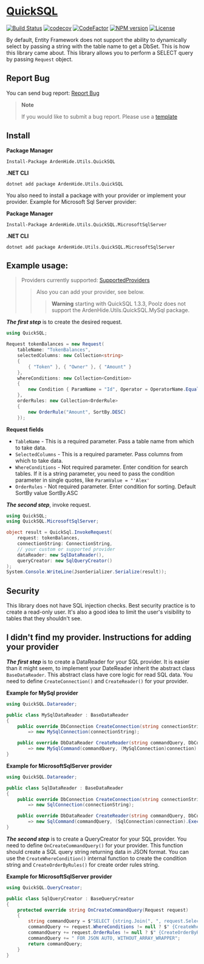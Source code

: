 ﻿# [QuickSQL](https://www.nuget.org/packages/ArdenHide.Utils.QuickSQL)
[![Build Status](https://app.travis-ci.com/The-Poolz/APIs.svg?token=xusbS8YxMuyCLykrBixj&branch=master)](https://app.travis-ci.com/The-Poolz/APIs)
[![codecov](https://codecov.io/gh/The-Poolz/APIs/branch/master/graph/badge.svg?token=0nHvyp3cmC)](https://codecov.io/gh/The-Poolz/APIs)
[![CodeFactor](https://www.codefactor.io/repository/github/the-poolz/apis/badge?s=740ae1e3b7dbe3f939056f89e5d009f7544c75a2)](https://www.codefactor.io/repository/github/the-poolz/apis)
[![NPM version](https://badge.fury.io/gh/The-Poolz%2FAPIs.svg)](https://badge.fury.io/gh/The-Poolz%2FAPIs)
[![License](https://img.shields.io/badge/License-MIT-yellow.svg)](https://github.com/The-Poolz/APIs/blob/master/LICENCE.txt)

By default, Entity Framework does not support the ability to dynamically select by passing a string with the table name to get a DbSet.
This is how this library came about. This library allows you to perform a SELECT query by passing `Request` object.

## Report Bug
You can send bug report: [Report Bug](https://github.com/The-Poolz/APIs/issues/new/choose)

> **Note**
> 
> If you would like to submit a bug report. Please use a [template](bug_report.md)

## Install
**Package Manager**
```
Install-Package ArdenHide.Utils.QuickSQL
```
**.NET CLI**
```
dotnet add package ArdenHide.Utils.QuickSQL
```

You also need to install a package with your provider or implement your provider. Example for Microsoft Sql Server provider:

**Package Manager**
```
Install-Package ArdenHide.Utils.QuickSQL.MicrosoftSqlServer
```
**.NET CLI**
```
dotnet add package ArdenHide.Utils.QuickSQL.MicrosoftSqlServer
```

## Example usage:

>Providers currently supported: [SupportedProviders](https://github.com/The-Poolz/APIs/blob/master/QuickSQL/Providers.cs)
>>Also you can add your provider, see below.
>>>**Warning** starting with QuickSQL 1.3.3, Poolz does not support the ArdenHide.Utils.QuickSQL.MySql package.

***The first step*** is to create the desired request.

```c#
using QuickSQL;

Request tokenBalances = new Request(
    tableName: "TokenBalances",
    selectedColumns: new Collection<string>
    {
        { "Token" }, { "Owner" }, { "Amount" }
    },
    whereConditions: new Collection<Condition>
    {
        new Condition { ParamName = "Id", Operator = OperatorName.Equals, ParamValue = "1" }
    },
    orderRules: new Collection<OrderRule>
    {
        new OrderRule("Amount", SortBy.DESC)
    });
```
**Request fields**

* `TableName` - This is a required parameter. Pass a table name from which to take data.
* `SelectedColumns` - This is a required parameter. Pass columns from which to take data.
* `WhereConditions` - Not required parameter. Enter condition for search tables. If it is a string parameter, you need to pass the condition parameter in single quotes, like `ParamValue = "'Alex'`
* `OrderRules` - Not required parameter. Enter condition for sorting. Default SortBy value SortBy.ASC

***The second step***, invoke request.
```c#
using QuickSQL;
using QuickSQL.MicrosoftSqlServer;

object result = QuickSql.InvokeRequest(
    request: tokenBalances,
    connectionString: ConnectionString,
    // your custom or supported provider
    dataReader: new SqlDataReader(),
    queryCreator: new SqlQueryCreator()
);
System.Console.WriteLine(JsonSerializer.Serialize(result));
```

## Security
This library does not have SQL injection checks. 
Best security practice is to create a read-only user. 
It's also a good idea to limit the user's visibility to tables that they shouldn't see.

## I didn't find my provider. Instructions for adding your provider

***The first step*** is to create a DataReader for your SQL provider. 
It is easier than it might seem, to implement your DateReader inherit the abstract class `BaseDataReader`. 
This abstract class have core logic for read SQL data. 
You need to define `CreateConnection()` and `CreateReader()` for your provider.

**Example for MySql provider**
```c#
using QuickSQL.Datareader;

public class MySqlDataReader : BaseDataReader
{
    public override DbConnection CreateConnection(string connectionString)
        => new MySqlConnection(connectionString);

    public override DbDataReader CreateReader(string commandQuery, DbConnection connection)
        => new MySqlCommand(commandQuery, (MySqlConnection)connection).ExecuteReader();
}
```

**Example for MicrosoftSqlServer provider**
```c#
using QuickSQL.Datareader;

public class SqlDataReader : BaseDataReader
{
    public override DbConnection CreateConnection(string connectionString)
        => new SqlConnection(connectionString);

    public override DbDataReader CreateReader(string commandQuery, DbConnection connection)
        => new SqlCommand(commandQuery, (SqlConnection)connection).ExecuteReader();
}
```

***The second step*** is to create a QueryCreator for your SQL provider. You need to define `OnCreateCommandQuery()` for your provider. This function should create a SQL query string returning data in JSON format. You can use the `CreateWhereCondition()` internal function to create the condition string and `CreateOrderByRules()` for create order rules string.

**Example for MicrosoftSqlServer provider**
```c#
using QuickSQL.QueryCreator;

public class SqlQueryCreator : BaseQueryCreator
{
    protected override string OnCreateCommandQuery(Request request)
    {
        string commandQuery = $"SELECT {string.Join(", ", request.SelectedColumns)} FROM {request.TableName}";
        commandQuery += request.WhereConditions != null ? $" {CreateWhereCondition(request.WhereConditions)}" : string.Empty;
        commandQuery += request.OrderRules != null ? $" {CreateOrderByRules(request.OrderRules)}" : string.Empty;
        commandQuery += " FOR JSON AUTO, WITHOUT_ARRAY_WRAPPER";
        return commandQuery;
    }
}
```
